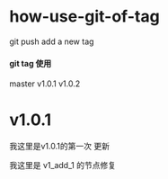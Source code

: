 # how-use-git-of-tag
git push add a new tag


#### git tag 使用 


master   v1.0.1    v1.0.2




# v1.0.1


我这里是v1.0.1的第一次 更新   

我这里是 v1_add_1 的节点修复


